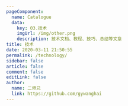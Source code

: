 ```yaml
---
pageComponent:
  name: Catalogue
  data:
    key: 03.技术
    imgUrl: /img/other.png
    description: 技术文档、教程、技巧、总结等文章
title: 技术
date: 2020-03-11 21:50:55
permalink: /technology/
sidebar: false
article: false
comment: false
editLink: false
author:
  name: 二师兄
  link: https://github.com/gywanghai
---
```

